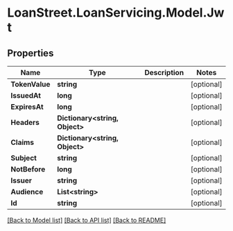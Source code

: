 # LoanStreet.LoanServicing.Model.Jwt
## Properties

Name | Type | Description | Notes
------------ | ------------- | ------------- | -------------
**TokenValue** | **string** |  | [optional] 
**IssuedAt** | **long** |  | [optional] 
**ExpiresAt** | **long** |  | [optional] 
**Headers** | **Dictionary&lt;string, Object&gt;** |  | [optional] 
**Claims** | **Dictionary&lt;string, Object&gt;** |  | [optional] 
**Subject** | **string** |  | [optional] 
**NotBefore** | **long** |  | [optional] 
**Issuer** | **string** |  | [optional] 
**Audience** | **List&lt;string&gt;** |  | [optional] 
**Id** | **string** |  | [optional] 

[[Back to Model list]](../README.md#documentation-for-models) [[Back to API list]](../README.md#documentation-for-api-endpoints) [[Back to README]](../README.md)

